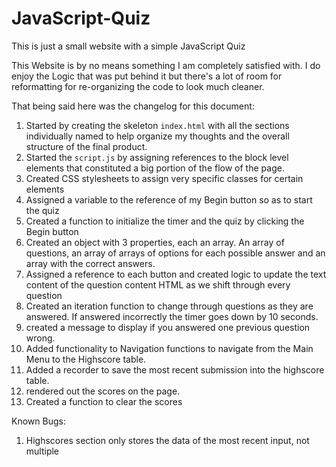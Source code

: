 # JavaScript-Quiz
This is just a small website with a simple JavaScript Quiz

This Website is by no means something I am completely satisfied with. I do enjoy the Logic that was put behind it but there's a lot of room for reformatting for re-organizing the code to look much cleaner.

That being said here was the changelog for this document:

1. Started by creating the skeleton `index.html` with all the sections individually named to help organize my thoughts and the overall structure of the final product.
2. Started the `script.js` by assigning references to the block level elements that constituted a big portion of the flow of the page.
3. Created CSS stylesheets to assign very specific classes for certain elements
4. Assigned a variable to the reference of my Begin button so as to start the quiz
5. Created a function to initialize the timer and the quiz by clicking the Begin button
6. Created an object with 3 properties, each an array. An array of questions, an array of arrays of options for each possible answer and an array with the correct answers.
7. Assigned a reference to each button and created logic to update the text content of the question content HTML as we shift through every question
8. Created an iteration function to change through questions as they are answered. If answered incorrectly the timer goes down by 10 seconds.
9. created a message to display if you answered one previous question wrong.
10. Added functionality to Navigation functions to navigate from the Main Menu to the Highscore table.
11. Added a recorder to save the most recent submission into the highscore table.
12. rendered out the scores on the page.
13. Created a function to clear the scores

Known Bugs:

1. Highscores section only stores the data of the most recent input, not multiple
